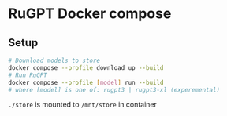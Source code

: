 # RuGPT Docker compose

## Setup

```sh
# Download models to store
docker compose --profile download up --build
# Run RuGPT
docker compose --profile [model] run --build
# where [model] is one of: rugpt3 | rugpt3-xl (experemental)
```
`./store` is mounted to `/mnt/store` in container
